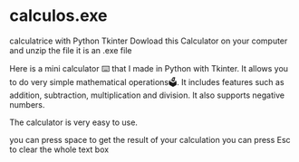 # calculos.exe
calculatrice with Python Tkinter
Dowload this Calculator on your computer and unzip the file
it is an .exe file

Here is a mini calculator ⌨️ that I made in Python with Tkinter. It allows you to do very simple mathematical operations🗳. It includes features such as addition, subtraction, multiplication and division. It also supports negative numbers.

The calculator is very easy to use.

you can press space to get the result of your calculation
you can press Esc to clear the whole text box


